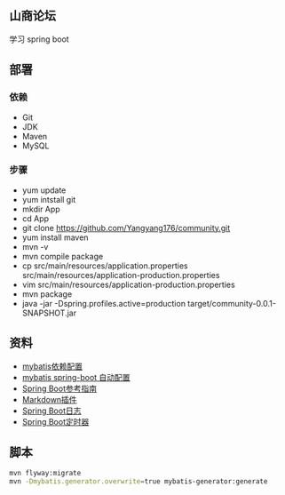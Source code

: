 ## 山商论坛
学习 spring boot
## 部署
### 依赖
- Git
- JDK
- Maven
- MySQL
### 步骤
- yum update
- yum intstall git
- mkdir App
- cd App
- git clone https://github.com/Yangyang176/community.git
- yum install maven
- mvn -v
- mvn compile package
- cp src/main/resources/application.properties src/main/resources/application-production.properties
- vim src/main/resources/application-production.properties
- mvn package
- java -jar -Dspring.profiles.active=production target/community-0.0.1-SNAPSHOT.jar
## 资料
- [mybatis依赖配置](https://mybatis.org/mybatis-3/configuration.html#settings)
- [mybatis spring-boot 自动配置](http://mybatis.org/spring-boot-starter/mybatis-spring-boot-autoconfigure/)
- [Spring Boot参考指南](https://docs.spring.io/spring-boot/docs/2.0.0.RC1/reference/htmlsingle/)
- [Markdown插件](https://pandao.github.io/editor.md/)
- [Spring Boot日志](https://docs.spring.io/spring-boot/docs/current/reference/html/spring-boot-features.html#boot-features-logging)
- [Spring Boot定时器](https://spring.io/guides/gs/scheduling-tasks/)
## 脚本
```bash
mvn flyway:migrate
mvn -Dmybatis.generator.overwrite=true mybatis-generator:generate
```

